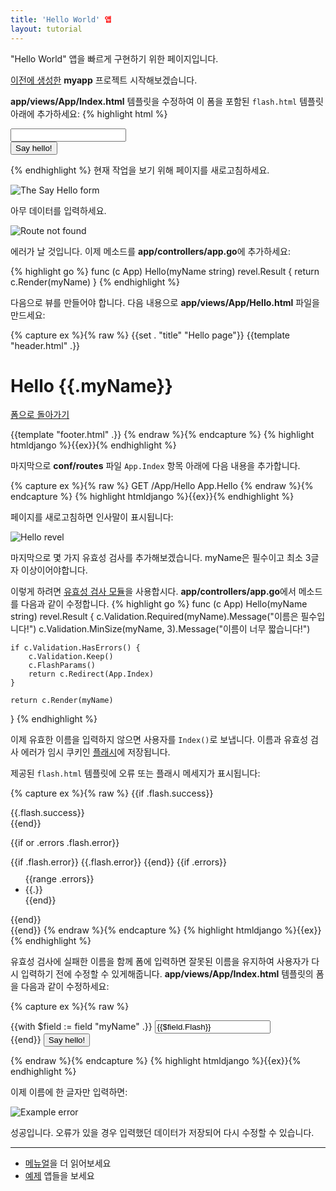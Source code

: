 ```yaml
---
title: 'Hello World' 앱
layout: tutorial
---
```


"Hello World" 앱을 빠르게 구현하기 위한 페이지입니다.

[이전에 생성한](createapp.html) **myapp** 프로젝트 시작해보겠습니다.

**app/views/App/Index.html** 템플릿을 수정하여 이 폼을
포함된 `flash.html` 템플릿 아래에 추가하세요:
{% highlight html %}
<form action="/App/Hello" method="GET">
    <input type="text" name="myName" /><br/>
    <input type="submit" value="Say hello!" />
</form>
{% endhighlight %}
현재 작업을 보기 위해 페이지를 새로고침하세요.

![The Say Hello form](/img/AlohaForm.png)

아무 데이터를 입력하세요.

![Route not found](/img/HelloRouteNotFound.png)

에러가 날 것입니다. 이제 메소드를 **app/controllers/app.go**에 추가하세요:

{% highlight go %}
func (c App) Hello(myName string) revel.Result {
    return c.Render(myName)
}
{% endhighlight %}

다음으로 뷰를 만들어야 합니다. 다음 내용으로 **app/views/App/Hello.html** 파일을 만드세요:

{% capture ex %}{% raw %}
{{set . "title" "Hello page"}}
{{template "header.html" .}}

<h1>Hello {{.myName}}</h1>
<a href="/">폼으로 돌아가기</a>

{{template "footer.html" .}}
{% endraw %}{% endcapture %}
{% highlight htmldjango %}{{ex}}{% endhighlight %}

마지막으로 **conf/routes** 파일 `App.Index` 항목 아래에 다음 내용을 추가합니다.

{% capture ex %}{% raw %}
GET     /App/Hello     App.Hello
{% endraw %}{% endcapture %}
{% highlight htmldjango %}{{ex}}{% endhighlight %}

페이지를 새로고침하면 인사말이 표시됩니다:

![Hello revel](/img/HelloRevel.png)

마지막으로 몇 가지 유효성 검사를 추가해보겠습니다.
myName은 필수이고 최소 3글자 이상이어야합니다.

이렇게 하려면 [유효성 검사 모듈](/manual/validation.html)을 사용합시다. **app/controllers/app.go**에서 메소드를 다음과 같이 수정합니다.
{% highlight go %}
func (c App) Hello(myName string) revel.Result {
    c.Validation.Required(myName).Message("이름은 필수입니다!")
    c.Validation.MinSize(myName, 3).Message("이름이 너무 짧습니다!")

    if c.Validation.HasErrors() {
        c.Validation.Keep()
        c.FlashParams()
        return c.Redirect(App.Index)
    }

    return c.Render(myName)
}
{% endhighlight %}

이제 유효한 이름을 입력하지 않으면 사용자를 `Index()`로 보냅니다.
이름과 유효성 검사 에러가 임시 쿠키인 [플래시](/manual/sessionflash.html#flash)에 저장됩니다.

제공된 `flash.html` 템플릿에 오류 또는 플래시 메세지가 표시됩니다:

{% capture ex %}{% raw %}
{{if .flash.success}}
<div class="alert alert-success">
    {{.flash.success}}
</div>
{{end}}

{{if or .errors .flash.error}}
<div class="alert alert-error">
    {{if .flash.error}}
        {{.flash.error}}
    {{end}}
    {{if .errors}}
    <ul style="margin-top:10px;">
        {{range .errors}}
            <li>{{.}}</li>
        {{end}}
    </ul>
    {{end}}
</div>
{{end}}
{% endraw %}{% endcapture %}
{% highlight htmldjango %}{{ex}}{% endhighlight %}

유효성 검사에 실패한 이름을 함께 폼에 입력하면 잘못된 이름을 유지하여 사용자가 다시 입력하기 전에 수정할 수 있게해줍니다.
**app/views/App/Index.html** 템플릿의 폼을 다음과 같이 수정하세요:

{% capture ex %}{% raw %}
<form action="/App/Hello" method="GET">
    {{with $field := field "myName" .}}
        <input type="text" name="{{$field.Name}}" value="{{$field.Flash}}"/><br/>
    {{end}}
    <input type="submit" value="Say hello!" />
</form>
{% endraw %}{% endcapture %}
{% highlight htmldjango %}{{ex}}{% endhighlight %}

이제 이름에 한 글자만 입력하면:

![Example error](/img/HelloNameNotLongEnough.png)

성공입니다. 오류가 있을 경우 입력했던 데이터가 저장되어 다시 수정할 수 있습니다.

<hr>

- [메뉴얼](/manual/concepts.html)을 더 읽어보세요
- [예제](/examples/) 앱들을 보세요

